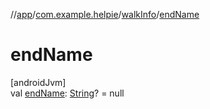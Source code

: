 //[app](../../../index.md)/[com.example.helpie](../index.md)/[walkInfo](index.md)/[endName](end-name.md)

# endName

[androidJvm]\
val [endName](end-name.md): [String](https://kotlinlang.org/api/latest/jvm/stdlib/kotlin/-string/index.html)? = null
